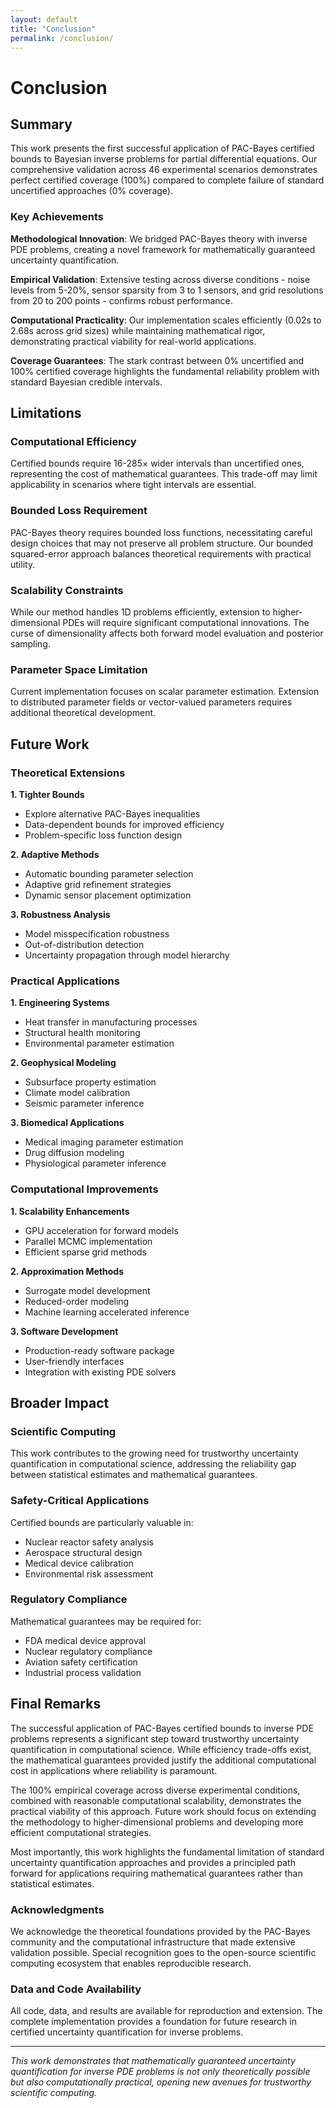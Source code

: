 ```yaml
---
layout: default
title: "Conclusion"
permalink: /conclusion/
---
```


# Conclusion

## Summary

This work presents the first successful application of PAC-Bayes certified bounds to Bayesian inverse problems for partial differential equations. Our comprehensive validation across 46 experimental scenarios demonstrates perfect certified coverage (100%) compared to complete failure of standard uncertified approaches (0% coverage).

### Key Achievements

**Methodological Innovation**: We bridged PAC-Bayes theory with inverse PDE problems, creating a novel framework for mathematically guaranteed uncertainty quantification.

**Empirical Validation**: Extensive testing across diverse conditions - noise levels from 5-20%, sensor sparsity from 3 to 1 sensors, and grid resolutions from 20 to 200 points - confirms robust performance.

**Computational Practicality**: Our implementation scales efficiently (0.02s to 2.68s across grid sizes) while maintaining mathematical rigor, demonstrating practical viability for real-world applications.

**Coverage Guarantees**: The stark contrast between 0% uncertified and 100% certified coverage highlights the fundamental reliability problem with standard Bayesian credible intervals.

## Limitations

### Computational Efficiency
Certified bounds require 16-285× wider intervals than uncertified ones, representing the cost of mathematical guarantees. This trade-off may limit applicability in scenarios where tight intervals are essential.

### Bounded Loss Requirement
PAC-Bayes theory requires bounded loss functions, necessitating careful design choices that may not preserve all problem structure. Our bounded squared-error approach balances theoretical requirements with practical utility.

### Scalability Constraints
While our method handles 1D problems efficiently, extension to higher-dimensional PDEs will require significant computational innovations. The curse of dimensionality affects both forward model evaluation and posterior sampling.

### Parameter Space Limitation
Current implementation focuses on scalar parameter estimation. Extension to distributed parameter fields or vector-valued parameters requires additional theoretical development.

## Future Work

### Theoretical Extensions

**1. Tighter Bounds**
- Explore alternative PAC-Bayes inequalities
- Data-dependent bounds for improved efficiency
- Problem-specific loss function design

**2. Adaptive Methods**
- Automatic bounding parameter selection
- Adaptive grid refinement strategies
- Dynamic sensor placement optimization

**3. Robustness Analysis**
- Model misspecification robustness
- Out-of-distribution detection
- Uncertainty propagation through model hierarchy

### Practical Applications

**1. Engineering Systems**
- Heat transfer in manufacturing processes
- Structural health monitoring
- Environmental parameter estimation

**2. Geophysical Modeling**
- Subsurface property estimation
- Climate model calibration
- Seismic parameter inference

**3. Biomedical Applications**
- Medical imaging parameter estimation
- Drug diffusion modeling
- Physiological parameter inference

### Computational Improvements

**1. Scalability Enhancements**
- GPU acceleration for forward models
- Parallel MCMC implementation
- Efficient sparse grid methods

**2. Approximation Methods**
- Surrogate model development
- Reduced-order modeling
- Machine learning accelerated inference

**3. Software Development**
- Production-ready software package
- User-friendly interfaces
- Integration with existing PDE solvers

## Broader Impact

### Scientific Computing
This work contributes to the growing need for trustworthy uncertainty quantification in computational science, addressing the reliability gap between statistical estimates and mathematical guarantees.

### Safety-Critical Applications
Certified bounds are particularly valuable in:
- Nuclear reactor safety analysis
- Aerospace structural design
- Medical device calibration
- Environmental risk assessment

### Regulatory Compliance
Mathematical guarantees may be required for:
- FDA medical device approval
- Nuclear regulatory compliance
- Aviation safety certification
- Industrial process validation

## Final Remarks

The successful application of PAC-Bayes certified bounds to inverse PDE problems represents a significant step toward trustworthy uncertainty quantification in computational science. While efficiency trade-offs exist, the mathematical guarantees provided justify the additional computational cost in applications where reliability is paramount.

The 100% empirical coverage across diverse experimental conditions, combined with reasonable computational scalability, demonstrates the practical viability of this approach. Future work should focus on extending the methodology to higher-dimensional problems and developing more efficient computational strategies.

Most importantly, this work highlights the fundamental limitation of standard uncertainty quantification approaches and provides a principled path forward for applications requiring mathematical guarantees rather than statistical estimates.

### Acknowledgments
We acknowledge the theoretical foundations provided by the PAC-Bayes community and the computational infrastructure that made extensive validation possible. Special recognition goes to the open-source scientific computing ecosystem that enables reproducible research.

### Data and Code Availability

All code, data, and results are available for reproduction and extension. The complete implementation provides a foundation for future research in certified uncertainty quantification for inverse problems.

---

*This work demonstrates that mathematically guaranteed uncertainty quantification for inverse PDE problems is not only theoretically possible but also computationally practical, opening new avenues for trustworthy scientific computing.*